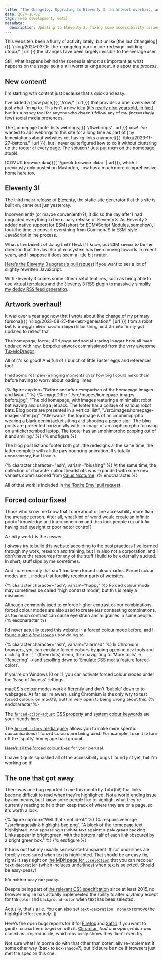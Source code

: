 ```yaml
---
title: "The Changelog: Upgrading to Eleventy 3, an artwork overhaul, and forced colour fixes"
date: 2024-10-02
tags: [web development, meta]
metadata:
  description: Updating to Eleventy 3, fixing some accessibility issues, and new art!
---
```


This website's been a flurry of activity lately, but unlike [the last Changelog]({{ '/blog/2024-03-06-the-changelog-dark-mode-redesign-building-utopia/' | url }}) the changes have been largely invisible to the average user.

Still, what happens behind the scenes is almost as important as what happens on the stage, so it's still worth talking about. It's about the _process_.

## New content!

I'm starting with content just because that's quick and easy.

I've added a [now page]({{ '/now/' | url }}) that provides a brief overview of just what I'm up to. This isn't a new idea (it's [nearly nine years old, in fact](https://sive.rs/nowff)), but it's a handy tool for anyone who doesn't follow any of my (increasingly few) social media presences.

The [homepage footer lists webrings]({{ '/#webrings' | url }}) now! I've wanted to add webrings to this site for a long time as part of [my lamentations about websites not having links anymore]({{ '/blog/2023-11-27-buttons/' | url }}), but I never quite figured how to do it without cluttering up the footer of every page. The solution? Just put them on the homepage, stupid.

[GOV.UK browser data]({{ '/govuk-browser-data/' | url }}), which I previously only posted on Mastodon, now has a much more comprehensive home here too.

## Eleventy 3!

The third major release of [Eleventy](https://11ty.dev), the static-site generator that this site is built on, came out just yesterday.

Inconveniently (or maybe conveniently?), it did so the day after I had upgraded everything to the canary release of Eleventy 3. As Eleventy 3 added native support for ESM (short for ECMAScript Modules, somehow), I took the time to convert everything from CommonJS to ESM-style JavaScript in the process.

What's the benefit of doing that? Heck if I know, but ESM seems to be the direction that the JavaScript ecosystem has been moving towards in recent years, and I suppose it does seem a little bit neater.

[Here's the Eleventy 3 upgrade's pull request](https://github.com/querkmachine/beeps.website/pull/82) if you want to see a lot of slightly rewritten JavaScript.

With Eleventy 3 comes some other useful features, such as being able to use [virtual templates](https://www.11ty.dev/docs/virtual-templates/) and the Eleventy 3 RSS plugin to [massively simplify my dodgy RSS feed generation](https://github.com/querkmachine/beeps.website/commit/291216b62b28c59e2d887e6458e74a0d1f661f7e).

## Artwork overhaul!

It was over a year ago now that I wrote about [the change of my primary fursona]({{ '/blog/2023-08-27-the-next-generation/' | url }}) from a robot bat to a wiggly alien noodle shapeshifter thing, and the site finally got updated to reflect that.

The homepage, footer, 404 page and social sharing images have all been updated with new, bespoke artwork commissioned from the very awesome [TuxedoDragon](https://tuxedodragon.art).

All of it's so good! And full of a bunch of little Easter eggs and references too!

I had some real paw-wringing moments over how big I could make them before having to worry about loading times.

{% figure caption="Before and after comparison of the homepage images and layout." %}
{% imageDiffer "./src/images/homepage-images-before.jpg", "The old homepage, with images featuring a minimalist robot bat waving and using a jetpack. The footer has a collage of various robot bats. Blog posts are presented in a vertical list.", "./src/images/homepage-images-after.jpg", "Afterwards, the top image is of an amphimoprpho wearing a black denim jacket sitting and shooting a peace sign. The blog posts are presented horizontally with an image of an amphimorpho focusing on a stickerbombed laptop. The footer has an amphimorpho popping out of it and smiling." %}
{% endfigure %}

The blog post list and footer both got little redesigns at the same time, the latter complete with a little paw bouncing animation. It's totally unnecessary, but I love it.

{% character character="ash", variant="blushing" %}
At the same time, the collection of character callout headshots was expanded with some new variants commissioned from [Caius Nocturne](https://nocturne.works/).
{% endcharacter %}

All of that work is included in [the 'Retire Emy' pull request](https://github.com/querkmachine/beeps.website/pull/42).

## Forced colour fixes!

Those who know me know that I care about online accessibility more than the average person. After all, what kind of world would create an infinite pool of knowledge and interconnection and then lock people out of it for having bad eyesight or poor motor control?

A shitty world, is the answer.

I _always_ try to build this website according to the best practices I've learned through my work, research and training, but I'm also not a corporation, and I don't have the resources for any of the stuff I build to be externally audited. In short, stuff slips by me sometimes.

And more recently that stuff has been forced colour modes. Forced colour modes are... modes that forcibly recolour parts of websites.

{% character character="ash", variant="happy" %}
Forced colour mode may sometimes be called "high contrast mode", but this is really a misnomer.

Although commonly used to enforce higher contrast colour combinations, forced colour modes are also used to create _less_ contrasting combinations, as too much contrast can cause eye strain and migraines in some people.
{% endcharacter %}

I'd never actually tested this website in a forced colour mode before, and [I found quite a few issues](https://github.com/querkmachine/beeps.website/issues/85) upon doing so.

{% character character="ash", variant="alarmed" %}
In Chromium browsers, you can emulate forced colours by going opening dev tools and clicking the '⋮' (three dots) menu, then navigating to 'More tools' → 'Rendering' → and scrolling down to 'Emulate CSS media feature forced-colors'.

If you're on Windows 10 or 11, you can activate forced colour modes under the 'Ease of Access' settings

macOS's colour modes work differently and don't 'bubble' down to to webpages. As far as I'm aware, using Chromium is the only way to test forced colours on macOS, but I'm very open to being wrong about this.
{% endcharacter %}

The [`forced-color-adjust` CSS property](https://developer.mozilla.org/en-US/docs/Web/CSS/forced-color-adjust) and [system colour keywords](https://developer.mozilla.org/en-US/docs/Web/CSS/system-color) are your friends here.

The [`forced-colors` media query](https://developer.mozilla.org/en-US/docs/Web/CSS/@media/forced-colors) allows you to make more specific customisations if forced colours are being used. For example, I use it to turn off the 'spotty' homepage background.

[Here's all the forced colour fixes](https://github.com/querkmachine/beeps.website/compare/1519c71a7e116ed6dfbe9fea9a1eb2bf7a6944d5..7ffd155cdef753ca38136a5ec0423935b17fb457) for your perusal.

I haven't quite squashed all of the accessibility bugs I found just yet, but I'm working on it!

## The one that got away

There was one bug reported to me this month by Tobi (hi!) that links become difficult to read when they're highlighted. Not a world-ending issue by any means, but I know some people like to highlight what they're currently reading to help them keep track of where they are on a page, so it's worth a look.

{% figure caption="Well that's not ideal." %}
{% responsiveImage "./src/images/link-highlight-bug.png", "A block of the homepage text highlighted, now appearing as white text against a pale green backing. Links appear in bright green, with the bottom half of each link obscured by a bright green box." %}
{% endfigure %}

It turns out that my usually semi-sorta-transparent 'thicc' underlines are forcibly recoloured when text is highlighted. That should be an easy fix, right? It says right on [the MDN page for `::selection`](https://developer.mozilla.org/en-US/docs/Web/CSS/::selection) that you can recolour `text-decoration` (which includes underlines) when text is selected. Should be easy-peasy!

It's neither easy nor peasy.

Despite being part of [the relevant CSS specification](https://www.w3.org/TR/2015/WD-css-pseudo-4-20150115/#highlight-styling) since at least 2015, no browser engine has actually implemented the ability to alter _anything_ except for the `color` and `background-color` when text has been selected.

Actually, that's a lie. You can also set `text-decoration: none` to remove the highlight effect entirely. 🤦

Here's the open bugs reports for it for [Firefox](https://bugzilla.mozilla.org/show_bug.cgi?id=1612598) and [Safari](https://bugs.webkit.org/show_bug.cgi?id=233927) if you want to gently harass them to get on with it. [Chromium](https://issues.chromium.org/issues/352379284) _had_ one open, which was closed as irreproducible, which obviously shows they didn't even try.

Not sure what I'm gonna do with that other than potentially re-implement it some other way (back to `box-shadow`?), but it'd sure be nice if browsers just met the spec on this one.
